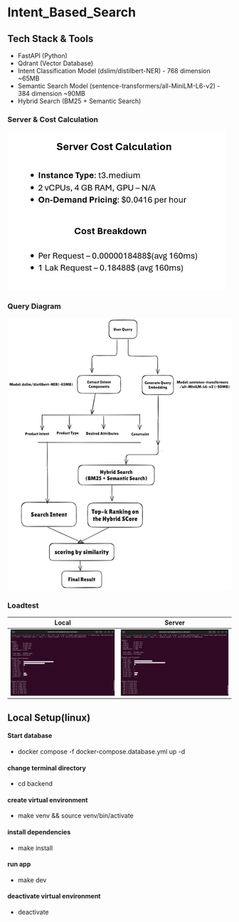# Intent_Based_Search

## Tech Stack & Tools
- FastAPI (Python)
- Qdrant (Vector Database)
- Intent Classification Model (dslim/distilbert-NER) - 768 dimension ~65MB
- Semantic Search Model (sentence-transformers/all-MiniLM-L6-v2) - 384 dimension ~90MB
- Hybrid Search (BM25 + Semantic Search)


### Server & Cost Calculation
![Cost Calculation](./reference/cost-calculation.jpeg)

### Query Diagram
![Query Diagram](./reference/query-diagram.jpeg)

### Loadtest
| Local | Server |
| --- | --- |
| ![Local](./reference/loadtest-local.png) | ![Server](./reference/loadtest-server.png) |

## Local Setup(linux)
#### Start database
- docker compose -f docker-compose.database.yml up -d

#### change terminal directory
- cd backend

#### create virtual environment
- make venv && source venv/bin/activate

#### install dependencies
- make install

#### run app
- make dev

#### deactivate virtual environment
- deactivate

<!-- #### data store in qdrant - text -> embedding -> vector database
- python init_data.py -->
